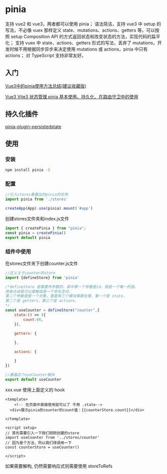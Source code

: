 # pinia

支持 vue2 和 vue3，两者都可以使用 pinia；
语法简洁，支持 vue3 中 setup 的写法，不必像 vuex 那样定义 state、mutations、actions、getters 等，可以按照 setup Composition API  的方式返回状态和改变状态的方法，实现代码的扁平化；
支持 vuex 中 state、actions、getters 形式的写法，丢弃了 mutations，开发时候不用根据同步异步来决定使用 mutations 或 actions，pinia 中只有 actions；
对 TypeScript 支持非常友好。

## 入门
[Vue3中的pinia使用方法总结(建议收藏版)](https://www.jb51.net/article/282396.htm#_label5)

[Vue3 Vite3 状态管理 pinia 基本使用、持久化、在路由守卫中的使用](https://juejin.cn/post/7152774411571953677)

## 持久化插件

[pinia-plugin-persistedstate](https://prazdevs.github.io/pinia-plugin-persistedstate/zh/)

## 使用
### 安装
```bash
npm install pinia -S
```

### 配置
```javascript
//引入stores暴露出的pinia的实例
import pinia from './stores'

createApp(App).use(pinia).mount('#app')


```
创建stores文件夹和index.js文件

```javascript
import { createPinia } from "pinia";
const pinia = createPinia()
export default pinia

```
### 组件中使用

在stores文件夹下创建counter.js文件
```javascript
//定义关于counter的store
import {defineStore} from 'pinia'

/*defineStore 是需要传参数的，其中第一个参数是id，就是一个唯一的值，
简单点说就可以理解成是一个命名空间.
第二个参数就是一个对象，里面有三个模块需要处理，第一个是 state，
第二个是 getters，第三个是 actions。
*/
const useCounter = defineStore("counter",{
    state:() => ({
        count:66,
    }),
    
    getters: {

  	},

  	actions: {

  	}
})

//暴露这个useCounter模块
export default useCounter

```

xxx.vue 使用上面定义的 hook

```vue
<template>
	<!-- 在页面中直接使用就可以了 不用 .state-->
  <div>展示pinia的counter的count值：{{counterStore.count}}</div>

</template>

<script setup>
// 首先需要引入一下我们刚刚创建的store
import useCounter from '../stores/counter'
// 因为是个方法，所以我们得调用一下
const counterStore = useCounter()

</script>

```

如果需要解构, 仍然需要响应式则需要使用 storeToRefs


